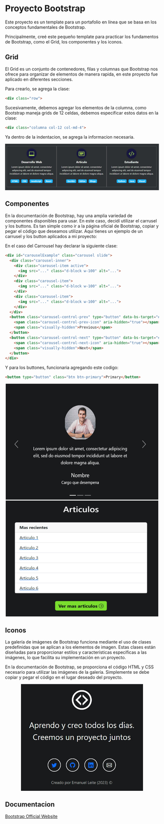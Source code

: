 # Proyecto Bootstrap
Este proyecto es un template para un portafolio en línea que se basa en los conceptos fundamentales de Bootstrap.

Principalmente, creé este pequeño template para practicar los fundamentos de Bootstrap, como el Grid, los componentes y los iconos.


## Grid
El Grid es un conjunto de contenedores, filas y columnas que Bootstrap nos ofrece para organizar de elementos de manera rapida, en este proyecto fue aplicado en diferentes secciones.

Para crearlo, se agrega la clase:

```html
<div class="row">
```

Sucesivamente, debemos agregar los elementos de la columna, como Bootstrap maneja grids de 12 celdas, debemos especificar estos datos en la clase:

```html
<div class="columna col-12 col-md-4">
```

Ya dentro de la indentacion, se agrega la informacion necesaria.

![Grid usado](imagenes/Grid.jpg)

## Componentes
En la documentación de Bootstrap, hay una amplia variedad de componentes disponibles para usar. En este caso, decidí utilizar el carrusel y los buttons. Es tan simple como ir a la página oficial de Bootstrap, copiar y pegar el código que deseamos utilizar. Aquí tienes un ejemplo de un carrusel y los button aplicados a mi proyecto: 

En el caso del Carrousel hay declarar la siguiente clase:
```html
<div id="carouselExample" class="carousel slide">
  <div class="carousel-inner">
    <div class="carousel-item active">
      <img src="..." class="d-block w-100" alt="...">
    </div>
    <div class="carousel-item">
      <img src="..." class="d-block w-100" alt="...">
    </div>
    <div class="carousel-item">
      <img src="..." class="d-block w-100" alt="...">
    </div>
  </div>
  <button class="carousel-control-prev" type="button" data-bs-target="#carouselExample" data-bs-slide="prev">
    <span class="carousel-control-prev-icon" aria-hidden="true"></span>
    <span class="visually-hidden">Previous</span>
  </button>
  <button class="carousel-control-next" type="button" data-bs-target="#carouselExample" data-bs-slide="next">
    <span class="carousel-control-next-icon" aria-hidden="true"></span>
    <span class="visually-hidden">Next</span>
  </button>
</div>
```

Y para los buttones, funcionaria agregando este codigo:

```html
<button type="button" class="btn btn-primary">Primary</button>
```

<p align="center">
  <img src="imagenes/Carrousel.jpg" alt="Carrousel" width="500" height="380">
  <img src="imagenes/button.jpg" alt="Button" width="500" height="380">
</p>

## Iconos
La galería de imágenes de Bootstrap funciona mediante el uso de clases predefinidas que se aplican a los elementos de imagen. Estas clases están diseñadas para proporcionar estilos y características específicas a las imágenes, lo que facilita su implementación en un proyecto.

En la documentación de Bootstrap, se proporciona el código HTML y CSS necesario para utilizar las imágenes de la galería. Simplemente se debe copiar y pegar el código en el lugar deseado del proyecto.


<div align="center">
  <img src="imagenes/Icono.jpg" alt="Icono usado" width="400" height="350">
</div>

## Documentacion

[Bootstrap Official Website](https://getbootstrap.com/)
